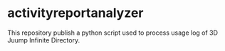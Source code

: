 # activityreportanalyzer

This repository publish a python script used to process usage log of 3D Juump Infinite Directory.